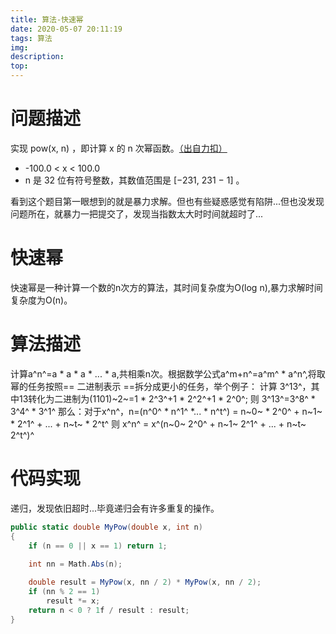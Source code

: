 ```yaml
---
title: 算法-快速幂
date: 2020-05-07 20:11:19
tags: 算法
img:
description:
top:
---
```


# 问题描述
实现 pow(x, n) ，即计算 x 的 n 次幂函数。[（出自力扣）](https://leetcode-cn.com/problems/powx-n/)
- -100.0 < x < 100.0
- n 是 32 位有符号整数，其数值范围是 [−231, 231 − 1] 。

看到这个题目第一眼想到的就是暴力求解。但也有些疑惑感觉有陷阱...但也没发现问题所在，就暴力一把提交了，发现当指数太大时时间就超时了...

# 快速幂
快速幂是一种计算一个数的n次方的算法，其时间复杂度为O(log n),暴力求解时间复杂度为O(n)。
# 算法描述
计算a^n^=a * a * a * ... * a,共相乘n次。根据数学公式a^m+n^=a^m^ * a^n^,将取幂的任务按照== 二进制表示 ==拆分成更小的任务，举个例子：
计算 3^13^，其中13转化为二进制为(1101)~2~=1 * 2^3^+1 * 2^2^+1 * 2^0^;
则 3^13^=3^8^ * 3^4^ * 3^1^
那么：对于x^n^，n=(n^0^ * n^1^ *... * n^t^) = n~0~ * 2^0^ + n~1~ * 2^1^ + ... + n~t~ * 2^t^
则 x^n^ = x^(n~0~ 2^0^ + n~1~ 2^1^ + ... + n~t~ 2^t^)^

# 代码实现
递归，发现依旧超时...毕竟递归会有许多重复的操作。
```csharp
public static double MyPow(double x, int n)
{
    if (n == 0 || x == 1) return 1;
    
    int nn = Math.Abs(n);

    double result = MyPow(x, nn / 2) * MyPow(x, nn / 2);
    if (nn % 2 == 1)
        result *= x;
    return n < 0 ? 1f / result : result;
}
```
